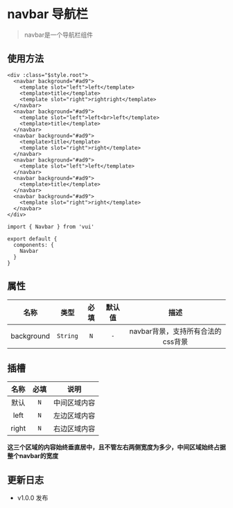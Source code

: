 # navbar 导航栏

> navbar是一个导航栏组件

## 使用方法

```
<div :class="$style.root">
  <navbar background="#ad9">
    <template slot="left">left</template>
    <template>title</template>
    <template slot="right">rightright</template>
  </navbar>
  <navbar background="#ad9">
    <template slot="left">left<br>left</template>
    <template>title</template>
  </navbar>
  <navbar background="#ad9">
    <template>title</template>
    <template slot="right">right</template>
  </navbar>
  <navbar background="#ad9">
    <template slot="left">left</template>
  </navbar>
  <navbar background="#ad9">
    <template>title</template>
  </navbar>
  <navbar background="#ad9">
    <template slot="right">right</template>
  </navbar>
</div>
```

```
import { Navbar } from 'vui'

export default {
  components: {
    Navbar
  }
}
```

## 属性

名称|类型|必填|默认值|描述
:-:|:-:|:-:|:-:|:-:
background|`String`|`N`|`-`|navbar背景，支持所有合法的css背景

## 插槽

名称|必填|说明
:-:|:-:|:-:
默认|`N`|中间区域内容
left|`N`|左边区域内容
right|`N`|右边区域内容

**这三个区域的内容始终垂直居中，且不管左右两侧宽度为多少，中间区域始终占据整个navbar的宽度**

## 更新日志

* v1.0.0 发布
